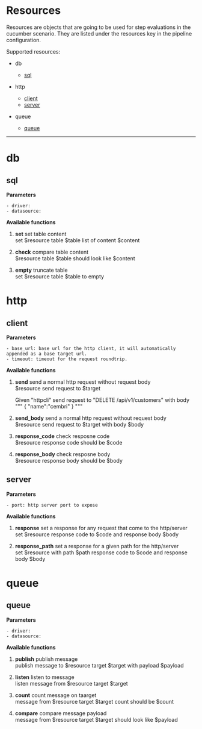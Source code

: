 # Resources

Resources are objects that are going to be used for step evaluations in the cucumber scenario. They are listed under the resources key in the pipeline configuration.

Supported resources:

* db
   - [sql](#db/sql)
  
* http
   - [client](#http/client)
   - [server](#http/server)
  
* queue
   - [queue](#queue/queue)
  
---

# db
## sql
**Parameters**
  
    - driver:   
    - datasource:   
**Available functions**

  1. **set**
    set table content    
      set $resource table $table list of content $content
        
  1. **check**
    compare table content    
      $resource table $table should look like $content
        
  1. **empty**
    truncate table    
      set $resource table $table to empty
        
# http
## client
**Parameters**
  
    - base_url: base url for the http client, it will automatically appended as a base target url.  
    - timeout: timeout for the request roundtrip.  
**Available functions**

  1. **send**
    send a normal http request without request body    
      $resource send request to $target
        
      Given "httpcli" send request to "DELETE /api/v1/customers" with body
"""
    {
        "name":"cembri"
    }
"""
    
  1. **send_body**
    send a normal http request without request body    
      $resource send request to $target with body $body
        
  1. **response_code**
    check resposne code    
      $resource response code should be $code
        
  1. **response_body**
    check resposne body    
      $resource response body should be $body
        
## server
**Parameters**
  
    - port: http server port to expose  
**Available functions**

  1. **response**
    set a response for any request that come to the http/server    
      set $resource response code to $code and response body $body
        
  1. **response_path**
    set a response for a given path for the http/server    
      set $resource with path $path response code to $code and response body $body
        
# queue
## queue
**Parameters**
  
    - driver:   
    - datasource:   
**Available functions**

  1. **publish**
    publish message    
      publish message to $resource target $target with payload $payload
        
  1. **listen**
    listen to message    
      listen message from $resource target $target
        
  1. **count**
    count message on taarget    
      message from $resource target $target count should be $count
        
  1. **compare**
    compare message payload    
      message from $resource target $target should look like $payload
        